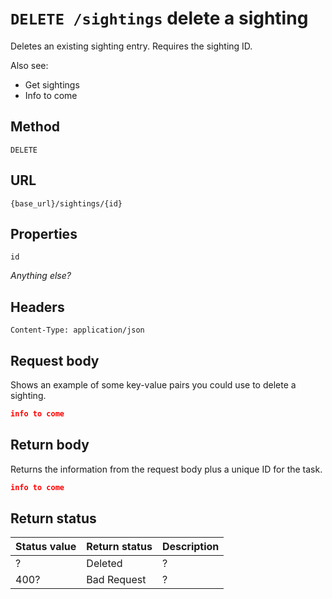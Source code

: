 # `DELETE /sightings` delete a sighting

Deletes an existing sighting entry. Requires the sighting ID.

Also see:

* Get sightings
* Info to come

## Method

`DELETE`

## URL

`{base_url}/sightings/{id}`

## Properties

`id` 

*Anything else?*

## Headers

`Content-Type: application/json`

## Request body

Shows an example of some key-value pairs you could use to delete a sighting.

```json
info to come
```

## Return body

Returns the information from the request body plus a unique ID for the task.

```json
info to come
```

## Return status

| Status value | Return status | Description |
| ------------ | ------------- | ----------- |
| ?            | Deleted       | ?           |
| 400?         | Bad Request   | ?           |
